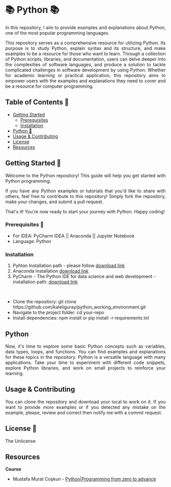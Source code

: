 # 📚 Python 📚

<p align="justify">In this repository, I aim to provide examples and explanations about Python, one of the most popular programming languages.</p>

<p align="justify">This repository serves as a comprehensive resource for utilizing Python. Its purpose is to study Python, explain syntax and its structure, and make examples to be a resource for
those who want to learn.  Through a collection of Python scripts, libraries, and documentation, users can delve deeper into the complexities of software languages, and produce a
solution to tackle complicated challenges in software development by using Python. Whether for academic learning or practical application, this repository aims to empower users with
the examples and explanations they need to cover and be a resource for computer programming.</p>


## Table of Contents 📝
- [Getting Started](#getting-started)
  - [Prerequisites](#prerequisites)
  - [Installation](#installation)
- [Python :snake:](#python)
- [Usage & Contributing](#usage--contributing)
- [License](#license)
- [Resources](#resources)

## Getting Started 🏁

<p align="justify">Welcome to the Python repository! This guide will help you get started with Python programming.</p>

<p align="justify">If you have any Python examples or tutorials that you'd like to share with others, feel free to contribute to this repository! Simply fork the
repository, make your changes, and submit a pull request.</p>

<p aling="justify">That's it! You're now ready to start your journey with Python. Happy coding!</p>

### Prerequisites 🎒

- For IDEA: PyCharm IDEA || Anaconda || Jupyter Notebook
- Language: Python

### Installation 

<ol type="1">
  <li>Pyhton Installation path - please follow <a href="https://www.python.org/downloads/">download link</a></li>
  <li>Anaconda Installation <a href="https://docs.anaconda.com/free/anaconda/install/index.html">download link</a></li>
  <li>PyCharm - The Python IDE for data science and web development - installation path: <a href="https://www.jetbrains.com/pycharm/download/?section=mac">download link</a></li>
</ol>
<br>
<ul>
  <li>Clone the repository: git clone https://github.com/kaleliguray/python_working_environment.git</li>
  <li>Navigate to the project folder: cd your-repo</li>
  <li>Install dependencies: npm install or pip install -r requirements.txt</li>
</ul>

## Python

<p align="justify">Now, it's time to explore some basic Python concepts such as variables, data types, loops, and functions. You can find examples and explanations for
these topics in the repository. Python is a versatile language with many applications. Take your time to experiment with different code snippets, explore
Python libraries, and work on small projects to reinforce your learning.</p>



## Usage & Contributing

<p align="justify">You can clone the repository and download your local to work on it. If you want to provide more examples or if you detected any mistake on the example,
please, review and correct then notify me with a commit request.</p>

## License 🪪

The Unlicense

## Resources

<p align="justify"><b>Course</b></p>
<ul>
    <li>Mustafa Murat Coşkun - <a href="https://www.udemy.com/course/sifirdan-ileri-seviyeye-python/learn/lecture/13411502#overview">Python|Programming from zero to advance</li>
</ul>

